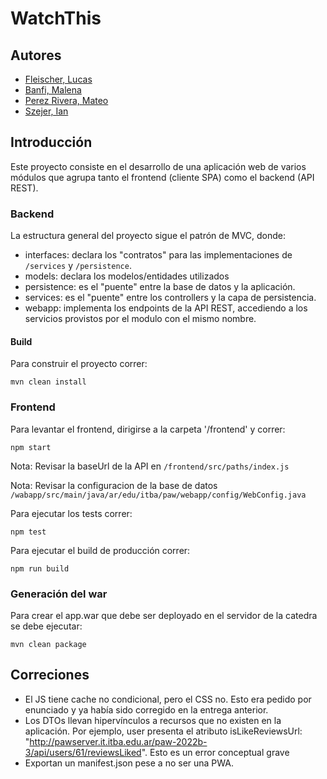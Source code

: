 # WatchThis

## Autores
- [Fleischer, Lucas](https://github.com/lucasfleischer07)
- [Banfi, Malena](https://github.com/malenabanfi)
- [Perez Rivera, Mateo](https://github.com/mateoperezrivera)
- [Szejer, Ian](https://github.com/IanSzejer)

## Introducción
Este proyecto consiste en el desarrollo de una aplicación web de varios módulos que agrupa tanto el frontend (cliente SPA) como el backend (API REST).

### Backend

La estructura general del proyecto sigue el patrón de MVC, donde:

- interfaces: declara los "contratos" para las implementaciones de `/services` y `/persistence`.
- models: declara los modelos/entidades utilizados
- persistence: es el "puente" entre la base de datos y la aplicación. 
- services: es el "puente" entre los controllers y la capa de persistencia.
- webapp: implementa los endpoints de la API REST, accediendo a los servicios provistos por el modulo con el mismo nombre.

#### Build

Para construir el proyecto correr:
```
mvn clean install 
```

### Frontend

Para levantar el frontend, dirigirse a la carpeta '/frontend' y correr:

```
npm start
```
Nota: Revisar la baseUrl de la API en `/frontend/src/paths/index.js`

Nota: Revisar la configuracion de la base de datos `/wabapp/src/main/java/ar/edu/itba/paw/webapp/config/WebConfig.java`

Para ejecutar los tests correr:
```
npm test
```
Para ejecutar el build de producción correr:
```
npm run build
```

### Generación del war

Para crear el app.war que debe ser deployado en el servidor de la catedra se debe ejecutar: 
```
mvn clean package
```

## Correciones
- El JS tiene cache no condicional, pero el CSS no. Esto era pedido por enunciado y ya había sido corregido en la entrega anterior.
- Los DTOs llevan hipervínculos a recursos que no existen en la aplicación. Por ejemplo, user presenta el atributo isLikeReviewsUrl: "http://pawserver.it.itba.edu.ar/paw-2022b-3/api/users/61/reviewsLiked". Esto es un error conceptual grave
- Exportan un manifest.json pese a no ser una PWA.

